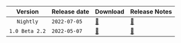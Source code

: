 ﻿| Version | Release date | Download | Release Notes |
| :---: | :--- | --- | --- |
| `Nightly` | `2022-07-05` | [💾](https://github.com/rstolpe/Franky/archive/refs/heads/main.zip) | [📝](https://github.com/rstolpe/Franky-Webpage/blob/main/Documentation/NightlyReleaseNotes.md) |
| `1.0 Beta 2.2` | `2022-05-07` | [💾](https://github.com/rstolpe/Franky/archive/refs/tags/v1.0-Beta2.2.zip) | [📝](https://github.com/rstolpe/Franky/releases/tag/v1.0-Beta2.2) | 